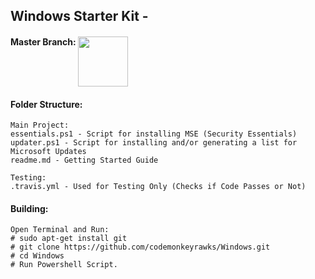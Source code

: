 ## Windows Starter Kit - 

<h4>
Master Branch: <a href="https://travis-ci.org/codemonkeyrawks/Windows/branches"><img src="https://travis-ci.org/codemonkeyrawks/Windows.svg?branch=master" alt="" width="80px" align="top"></a>
</h4>

#### Folder Structure:

    Main Project:
    essentials.ps1 - Script for installing MSE (Security Essentials)
    updater.ps1 - Script for installing and/or generating a list for Microsoft Updates
    readme.md - Getting Started Guide
    
    Testing:
    .travis.yml - Used for Testing Only (Checks if Code Passes or Not)

#### Building:
```shell
Open Terminal and Run:
# sudo apt-get install git
# git clone https://github.com/codemonkeyrawks/Windows.git
# cd Windows
# Run Powershell Script.
```
